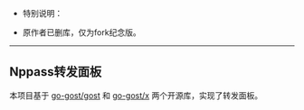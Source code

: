 - 特别说明：

- 原作者已删库，仅为fork纪念版。

---

## Nppass转发面板

本项目基于 [go-gost/gost](https://github.com/go-gost/gost) 和 [go-gost/x](https://github.com/go-gost/x) 两个开源库，实现了转发面板。
